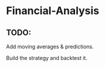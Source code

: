 # Financial-Analysis

## TODO:

Add moving averages & predictions.

Build the strategy and backtest it.
